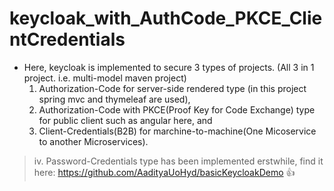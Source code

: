 # keycloak_with_AuthCode_PKCE_ClientCredentials

- Here, keycloak is implemented to secure 3 types of projects. (All 3 in 1 project. i.e. multi-model maven project)
   1. Authorization-Code for server-side rendered type (in this project spring mvc and thymeleaf are used), 
   2. Authorization-Code with PKCE(Proof Key for Code Exchange) type for public client such as angular here, and 
   3. Client-Credentials(B2B) for marchine-to-machine(One Micoservice to another Microservices).

> iv. Password-Credentials type has been implemented erstwhile, find it here: https://github.com/AadityaUoHyd/basicKeycloakDemo :+1:
